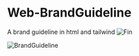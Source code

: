 # Web-BrandGuideline

A brand guideline in html and tailwind 
![Fin](https://cdn.discordapp.com/attachments/1146798890222362635/1181619822224756767/5a083f2cc3c981507124c3339dba6cf4.gif?ex=6581b837&is=656f4337&hm=f1236f453d153d025241916ac782c1226b2c847f514afa6eb79d02a8641e59cc&)

![BrandGuideline](https://cdn.discordapp.com/attachments/1146798890222362635/1181611457536864349/Document.jpeg?ex=6581b06c&is=656f3b6c&hm=994a967e347c3a21723fa71851ea315eb61598e1661477e558ca54cc297b3c30&)
